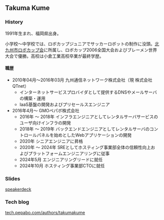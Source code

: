 ## Takuma Kume

### History

1991年生まれ、福岡県出身。

小学校〜中学校では、ロボカップジュニアでサッカーロボットの制作に没頭。[北九州市ロボカップ会](https://ja.wikipedia.org/wiki/%E5%8C%97%E4%B9%9D%E5%B7%9E%E5%B8%82%E3%83%AD%E3%83%9C%E3%82%AB%E3%83%83%E3%83%97%E4%BC%9A)に所属し、ロボカップ2006全国大会およびブレーメン世界大会で優勝。高校は小倉工業高校卒業が最終学歴。

#### 職歴

- 2010年04月〜2016年03月 九州通信ネットワーク株式会社（現 株式会社QTnet）
  - インターネットサービスプロバイダとして提供するDNSやメールサーバの構築・運用
  - IaaS基盤の開発およびプリセールスエンジニア
- 2016年4月〜 GMOペパボ株式会社
  - 2016年 〜 2018年 インフラエンジニアとしてレンタルサーバサービスのユーザ向けインフラの開発
  - 2018年 〜 2019年 バックエンドエンジニアとしてレンタルサーバのコントロールパネルを始めとしたWebアプリケーションの開発
  - 2020年 シニアエンジニアに昇格
  - 2020年 〜 2024年 SREとしてホスティング事業部全体の信頼性向上およびプラットフォームエンジニアリングに従事
  - 2024年5月 エンジニアリングリードに就任  
  - 2024年10月 ホスティング事業部CTOに就任

### Slides

[speakerdeck](https://speakerdeck.com/takumakume/)

### Tech blog

[tech.pepabo.com/authors/takumakume](https://tech.pepabo.com/authors/takumakume/)

<br />
